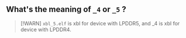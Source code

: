 ## What's the meaning of `_4` or `_5` ?

> [!WARN]
> `xbl_5.elf` is xbl for device with LPDDR5, and _4 is xbl for device with LPDDR4.
